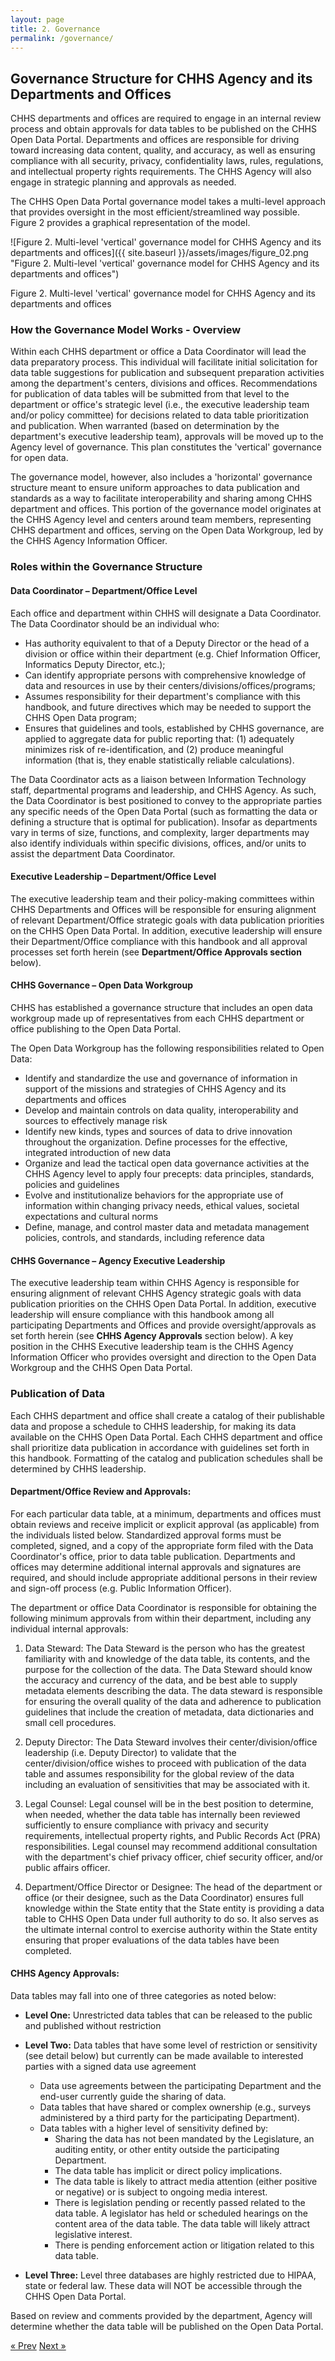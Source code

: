 ```yaml
---
layout: page
title: 2. Governance
permalink: /governance/
---
```


## Governance Structure for CHHS Agency and its Departments and Offices

CHHS departments and offices are required to engage in an internal review process and obtain approvals for data tables to be published on the CHHS Open Data Portal. Departments and offices are responsible for driving toward increasing data content, quality, and accuracy, as well as ensuring compliance with all security, privacy, confidentiality laws, rules, regulations, and intellectual property rights requirements. The CHHS Agency will also engage in strategic planning and approvals as needed.

The CHHS Open Data Portal governance model takes a multi-level approach that provides oversight in the most efficient/streamlined way possible. Figure 2 provides a graphical representation of the model.

![Figure 2. Multi-level 'vertical' governance model for CHHS Agency and its departments and offices]({{ site.baseurl }}/assets/images/figure_02.png "Figure 2. Multi-level 'vertical' governance model for CHHS Agency and its departments and offices")

Figure 2. Multi-level 'vertical' governance model for CHHS Agency and its departments and offices

### How the Governance Model Works - Overview

Within each CHHS department or office a Data Coordinator will lead the data preparatory process. This individual will facilitate initial solicitation for data table suggestions for publication and subsequent preparation activities among the department's centers, divisions and offices. Recommendations for publication of data tables will be submitted from that level to the department or office's strategic level (i.e., the executive leadership team and/or policy committee) for decisions related to data table prioritization and publication. When warranted (based on determination by the department's executive leadership team), approvals will be moved up to the Agency level of governance. This plan constitutes the 'vertical' governance for open data.

The governance model, however, also includes a 'horizontal' governance structure meant to ensure uniform approaches to data publication and standards as a way to facilitate interoperability and sharing among CHHS department and offices. This portion of the governance model originates at the CHHS Agency level and centers around team members, representing CHHS department and offices, serving on the Open Data Workgroup, led by the CHHS Agency Information Officer.

### Roles within the Governance Structure

#### Data Coordinator – Department/Office Level

Each office and department within CHHS will designate a Data Coordinator. The Data Coordinator should be an individual who:

- Has authority equivalent to that of a Deputy Director or the head of a division or office within their department (e.g. Chief Information Officer, Informatics Deputy Director, etc.);
- Can identify appropriate persons with comprehensive knowledge of data and resources in use by their centers/divisions/offices/programs;
- Assumes responsibility for their department's compliance with this handbook, and future directives which may be needed to support the CHHS Open Data program;
- Ensures that guidelines and tools, established by CHHS governance, are applied to aggregate data for public reporting that: (1) adequately minimizes risk of re-identification, and (2) produce meaningful information (that is, they enable statistically reliable calculations).

The Data Coordinator acts as a liaison between Information Technology staff, departmental programs and leadership, and CHHS Agency. As such, the Data Coordinator is best positioned to convey to the appropriate parties any specific needs of the Open Data Portal (such as formatting the data or defining a structure that is optimal for publication). Insofar as departments vary in terms of size, functions, and complexity, larger departments may also identify individuals within specific divisions, offices, and/or units to assist the department Data Coordinator.

#### Executive Leadership – Department/Office Level

The executive leadership team and their policy-making committees within CHHS Departments and Offices will be responsible for ensuring alignment of relevant Department/Office strategic goals with data publication priorities on the CHHS Open Data Portal. In addition, executive leadership will ensure their Department/Office compliance with this handbook and all approval processes set forth herein (see **Department/Office Approvals section** below).

#### CHHS Governance – Open Data Workgroup

CHHS has established a governance structure that includes an open data workgroup made up of representatives from each CHHS department or office publishing to the Open Data Portal.

The Open Data Workgroup has the following responsibilities related to Open Data:

- Identify and standardize the use and governance of information in support of the missions and strategies of CHHS Agency and its departments and offices
- Develop and maintain controls on data quality, interoperability and sources to effectively manage risk
- Identify new kinds, types and sources of data to drive innovation throughout the organization. Define processes for the effective, integrated introduction of new data
- Organize and lead the tactical open data governance activities at the CHHS Agency level to apply four precepts: data principles, standards, policies and guidelines
- Evolve and institutionalize behaviors for the appropriate use of information within changing privacy needs, ethical values, societal expectations and cultural norms
- Define, manage, and control master data and metadata management policies, controls, and standards, including reference data

#### CHHS Governance – Agency Executive Leadership

The executive leadership team within CHHS Agency is responsible for ensuring alignment of relevant CHHS Agency strategic goals with data publication priorities on the CHHS Open Data Portal. In addition, executive leadership will ensure compliance with this handbook among all participating Departments and Offices and provide oversight/approvals as set forth herein (see **CHHS Agency Approvals** section below). A key position in the CHHS Executive leadership team is the CHHS Agency Information Officer who provides oversight and direction to the Open Data Workgroup and the CHHS Open Data Portal.

### Publication of Data

Each CHHS department and office shall create a catalog of their publishable data and propose a schedule to CHHS leadership, for making its data available on the CHHS Open Data Portal. Each CHHS department and office shall prioritize data publication in accordance with guidelines set forth in this handbook. Formatting of the catalog and publication schedules shall be determined by CHHS leadership.

#### Department/Office Review and Approvals:

For each particular data table, at a minimum, departments and offices must obtain reviews and receive implicit or explicit approval (as applicable) from the individuals listed below. Standardized approval forms must be completed, signed, and a copy of the appropriate form filed with the Data Coordinator's office, prior to data table publication. Departments and offices may determine additional internal approvals and signatures are required, and should include appropriate additional persons in their review and sign-off process (e.g. Public Information Officer).

The department or office Data Coordinator is responsible for obtaining the following minimum approvals from within their department, including any individual internal approvals:

1. Data Steward: The Data Steward is the person who has the greatest familiarity with and knowledge of the data table, its contents, and the purpose for the collection of the data. The Data Steward should know the accuracy and currency of the data, and be best able to supply metadata elements describing the data. The data steward is responsible for ensuring the overall quality of the data and adherence to publication guidelines that include the creation of metadata, data dictionaries and small cell procedures.

1. Deputy Director: The Data Steward involves their center/division/office leadership (i.e. Deputy Director) to validate that the center/division/office wishes to proceed with publication of the data table and assumes responsibility for the global review of the data including an evaluation of sensitivities that may be associated with it.

1. Legal Counsel: Legal counsel will be in the best position to determine, when needed, whether the data table has internally been reviewed sufficiently to ensure compliance with privacy and security requirements, intellectual property rights, and Public Records Act (PRA) responsibilities. Legal counsel may recommend additional consultation with the department's chief privacy officer, chief security officer, and/or public affairs officer.

1. Department/Office Director or Designee: The head of the department or office (or their designee, such as the Data Coordinator) ensures full knowledge within the State entity that the State entity is providing a data table to CHHS Open Data under full authority to do so. It also serves as the ultimate internal control to exercise authority within the State entity ensuring that proper evaluations of the data tables have been completed.

#### CHHS Agency Approvals:

Data tables may fall into one of three categories as noted below:

  - **Level One:** Unrestricted data tables that can be released to the public and published without restriction
  - **Level Two:** Data tables that have some level of restriction or sensitivity (see detail below) but currently can be made available to interested parties with a signed data use agreement
    - Data use agreements between the participating Department and the end-user currently guide the sharing of data.
    - Data tables that have shared or complex ownership (e.g., surveys administered by a third party for the participating Department).
    - Data tables with a higher level of sensitivity defined by:
      - Sharing the data has not been mandated by the Legislature, an auditing entity, or other entity outside the participating Department.
      - The data table has implicit or direct policy implications.
      - The data table is likely to attract media attention (either positive or negative) or is subject to ongoing media interest.
      - There is legislation pending or recently passed related to the data table. A legislator has held or scheduled hearings on the content area of the data table. The data table will likely attract legislative interest.
      - There is pending enforcement action or litigation related to this data table.

  - **Level Three:** Level three databases are highly restricted due to HIPAA, state or federal law. These data will NOT be accessible through the CHHS Open Data Portal.

Based on review and comments provided by the department, Agency will determine whether the data table will be published on the Open Data Portal.

<!-- Pagination -->
<div class="pagination">
  <a class="pagination-item older" href="{{ site.baseurl }}/introduction">&laquo; Prev</a>
  <a class="pagination-item newer" href="{{ site.baseurl }}/guidelines">Next &raquo;</a>
</div>
